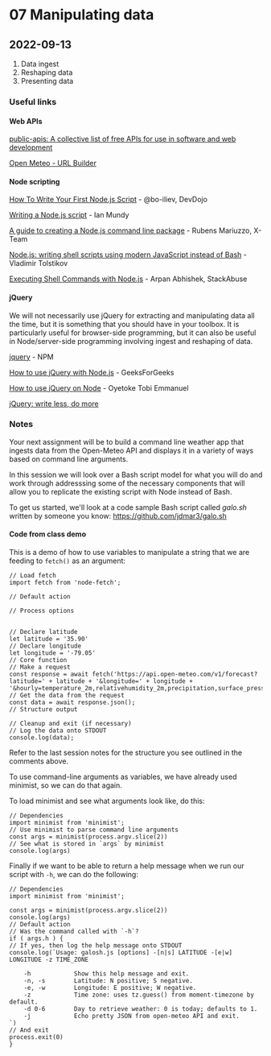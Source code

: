 # 07 Manipulating data

## 2022-09-13

1. Data ingest
2. Reshaping data
3. Presenting data

### Useful links

#### Web APIs

[public-apis: A collective list of free APIs for use in software and web development](https://github.com/public-apis/public-apis) 

[Open Meteo - URL Builder](https://open-meteo.com/en/docs#api_form)

#### Node scripting

[How To Write Your First Node.js Script](https://devdojo.com/bo-iliev/how-to-write-your-first-nodejs-script) - @bo-iliev, DevDojo

[Writing a Node.js script](https://medium.com/@ian.mundy/writing-a-node-js-script-4baef96104da) - Ian Mundy

[A guide to creating a Node.js command line package](https://x-team.com/blog/a-guide-to-creating-a-nodejs-command/) - Rubens Mariuzzo, X-Team

[Node.js: writing shell scripts using modern JavaScript instead of Bash](https://blog.cloudboost.io/node-js-writing-shell-scripts-using-modern-javascript-instead-of-bash-774e0859f965) - Vladimir Tolstikov

[Executing Shell Commands with Node.js](https://stackabuse.com/executing-shell-commands-with-node-js/) - Arpan Abhishek, StackAbuse

#### jQuery

We will not necessarily use jQuery for extracting and manipulating data all the time, but it is something that you should have in your toolbox.
It is particularly useful for browser-side programming, but it can also be useful in Node/server-side programming involving ingest and reshaping of data.

[jquery](https://www.npmjs.com/package/jquery) - NPM

[How to use jQuery with Node.js](https://www.geeksforgeeks.org/how-to-use-jquery-with-node-js/) - GeeksForGeeks

[How to use jQuery on Node](https://medium.com/fbdevclagos/how-to-use-jquery-on-node-df731bd6abc7) - Oyetoke Tobi Emmanuel

[jQuery: write less, do more](https://jquery.com/)

### Notes

Your next assignment will be to build a command line weather app that ingests data from the Open-Meteo API and displays it in a variety of ways based on command line arguments.

In this session we will look over a Bash script model for what you will do and work through addresssing some of the necessary components that will allow you to replicate the existing script with Node instead of Bash.

To get us started, we'll look at a code sample Bash script called _galo.sh_ written by someone you know: https://github.com/jdmar3/galo.sh

#### Code from class demo

This is a demo of how to use variables to manipulate a string that we are feeding to `fetch()` as an argument:

```
// Load fetch
import fetch from 'node-fetch';

// Default action

// Process options


// Declare latitude
let latitude = '35.90'
// Declare longitude
let longitude = '-79.05'
// Core function
// Make a request
const response = await fetch('https://api.open-meteo.com/v1/forecast?latitude=' + latitude + '&longitude=' + longitude + '&hourly=temperature_2m,relativehumidity_2m,precipitation,surface_pressure&current_weather=true&temperature_unit=fahrenheit&windspeed_unit=mph&precipitation_unit=inch&timezone=America%2FNew_York&past_days=7');
// Get the data from the request
const data = await response.json();
// Structure output

// Cleanup and exit (if necessary)
// Log the data onto STDOUT
console.log(data);
```

Refer to the last session notes for the structure you see outlined in the comments above.

To use command-line arguments as variables, we have already used minimist, so we can do that again.

To load minimist and see what arguments look like, do this: 

```
// Dependencies
import minimist from 'minimist';
// Use minimist to parse command line arguments
const args = minimist(process.argv.slice(2))
// See what is stored in `args` by minimist
console.log(args)
```

Finally if we want to be able to return a help message when we run our script with `-h`, we can do the following:

```
// Dependencies
import minimist from 'minimist';

const args = minimist(process.argv.slice(2))
console.log(args)
// Default action
// Was the command called with `-h`?
if ( args.h ) {
// If yes, then log the help message onto STDOUT
console.log(`Usage: galosh.js [options] -[n|s] LATITUDE -[e|w] LONGITUDE -z TIME_ZONE

    -h            Show this help message and exit.
    -n, -s        Latitude: N positive; S negative.
    -e, -w        Longitude: E positive; W negative.
    -z            Time zone: uses tz.guess() from moment-timezone by default.
    -d 0-6        Day to retrieve weather: 0 is today; defaults to 1.
    -j            Echo pretty JSON from open-meteo API and exit.
`)
// And exit
process.exit(0)
}
```
